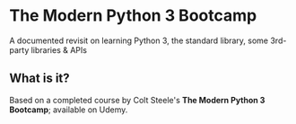 # The Modern Python 3 Bootcamp
A documented revisit on learning Python 3, the standard library, some 3rd-party libraries & APIs

## What is it?
Based on a completed course by Colt Steele's <b>The Modern Python 3 Bootcamp</b>; available on Udemy.
